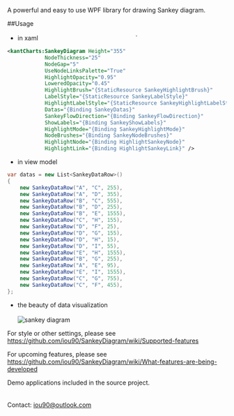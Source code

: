 A powerful  and easy to use WPF library for drawing Sankey diagram.

##Usage

* in xaml　　　　　　　　　　　　　　　　`

```xml
<kantCharts:SankeyDiagram Height="355"
            NodeThickness="25"
            NodeGap="5"
            UseNodeLinksPalette="True"
            HighlightOpacity="0.95"
            LoweredOpacity="0.45"
            HighlightBrush="{StaticResource SankeyHighlightBrush}"
            LabelStyle="{StaticResource SankeyLabelStyle}"
            HighlightLabelStyle="{StaticResource SankeyHighlightLabelStyle}"
            Datas="{Binding SankeyDatas}"
            SankeyFlowDirection="{Binding SankeyFlowDirection}"
            ShowLabels="{Binding SankeyShowLabels}"
            HighlightMode="{Binding SankeyHighlightMode}"
            NodeBrushes="{Binding SankeyNodeBrushes}"
            HighlightNode="{Binding HighlightSankeyNode}"
            HighlightLink="{Binding HighlightSankeyLink}" />
```

* in view model

```c#
var datas = new List<SankeyDataRow>()
{
    new SankeyDataRow("A", "C", 255),
    new SankeyDataRow("A", "D", 355),
    new SankeyDataRow("B", "C", 555),
    new SankeyDataRow("B", "D", 255),
    new SankeyDataRow("B", "E", 1555),
    new SankeyDataRow("C", "H", 155),
    new SankeyDataRow("D", "F", 25),
    new SankeyDataRow("D", "G", 155),
    new SankeyDataRow("D", "H", 15),
    new SankeyDataRow("D", "I", 55),
    new SankeyDataRow("E", "H", 1555),
    new SankeyDataRow("B", "G", 255),
    new SankeyDataRow("A", "E", 95),
    new SankeyDataRow("E", "I", 1555),
    new SankeyDataRow("C", "G", 755),
    new SankeyDataRow("C", "F", 455),
};
```

* the beauty of data visualization  
  <br />
  ![sankey diagram](https://raw.githubusercontent.com/iou90/SankeyDiagram/master/demo_screenshot.png)



For style or other settings, please see https://github.com/iou90/SankeyDiagram/wiki/Supported-features

For upcoming features,  please see https://github.com/iou90/SankeyDiagram/wiki/What-features-are-being-developed

Demo applications included in the source project.
<br />
<br />
<br />Contact: iou90@outlook.com
